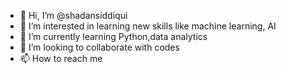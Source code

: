 - 👋 Hi, I’m @shadansiddiqui
- 👀 I’m interested in learning new skills like machine learning, AI
- 🌱 I’m currently learning Python,data analytics
- 💞️ I’m looking to collaborate with codes
- 📫 How to reach me 

<!---
shadansiddiqui/shadansiddiqui is a ✨ special ✨ repository because its `README.md` (this file) appears on your GitHub profile.
You can click the Preview link to take a look at your changes.
--->
